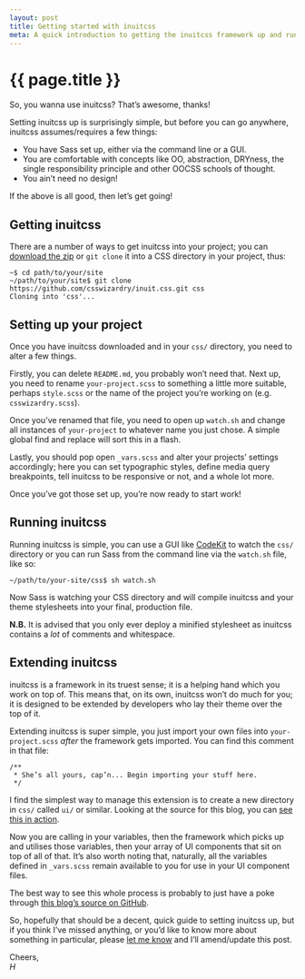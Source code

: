 ```yaml
---
layout: post
title: Getting started with inuitcss
meta: A quick introduction to getting the inuitcss framework up and running in your project.
---
```


# {{ page.title }}

So, you wanna use inuitcss? That’s awesome, thanks!

Setting inuitcss up is surprisingly simple, but before you can go anywhere,
inuitcss assumes/requires a few things:

<ul class="numbered-list">
    <li>You have Sass set up, either via the command line or a GUI.</li>
    <li>You are comfortable with concepts like OO, abstraction, DRYness, the
        single responsibility principle and other OOCSS schools of thought.</li>
    <li>You ain’t need no design!</li>
</ul>

If the above is all good, then let’s get going!

## Getting inuitcss

There are a number of ways to get inuitcss into your project; you can
[download the zip](https://github.com/csswizardry/inuit.css/archive/master.zip)
or `git clone` it into a CSS directory in your project, thus:

    ~$ cd path/to/your/site
    ~/path/to/your/site$ git clone https://github.com/csswizardry/inuit.css.git css
    Cloning into 'css'...

## Setting up your project

Once you have inuitcss downloaded and in your `css/` directory, you need to
alter a few things.

Firstly, you can delete `README.md`, you probably won’t need that. Next up, you
need to rename `your-project.scss` to something a little more suitable, perhaps
`style.scss` or the name of the project you’re working on (e.g. `csswizardry.scss`).

Once you’ve renamed that file, you need to open up `watch.sh` and change all
instances of `your-project` to whatever name you just chose. A simple global
find and replace will sort this in a flash.

Lastly, you should pop open `_vars.scss` and alter your projects’ settings
accordingly; here you can set typographic styles, define media query breakpoints,
tell inuitcss to be responsive or not, and a whole lot more.

Once you’ve got those set up, you’re now ready to start work!

## Running inuitcss

Running inuitcss is simple, you can use a GUI like
[CodeKit](http://incident57.com/codekit/) to watch the `css/` directory or you
can run Sass from the command line via the `watch.sh` file, like so:

    ~/path/to/your-site/css$ sh watch.sh

Now Sass is watching your CSS directory and will compile inuitcss and your
theme stylesheets into your final, production file.

**N.B.** It is advised that you only ever deploy a minified stylesheet as
inuitcss contains a _lot_ of comments and whitespace.

## Extending inuitcss

inuitcss is a framework in its truest sense; it is a helping hand which you
work on top of. This means that, on its own, inuitcss won’t do much for you; it
is designed to be extended by developers who lay their theme over the top of it.

Extending inuitcss is super simple, you just import your own files into `your-project.scss`
_after_ the framework gets imported. You can find this comment in that file:

    /**
     * She’s all yours, cap’n... Begin importing your stuff here.
     */

I find the simplest way to manage this extension is to create a new directory in
`css/` called `ui/` or similar. Looking at the source for this blog, you can
[see this in action](https://github.com/csswizardry/inuit.css/blob/gh-pages/css/inuit.scss#L21-L31).

Now you are calling in your variables, then the framework which picks up and
utilises those variables, then your array of UI components that sit on top of
all of that. It’s also worth noting that, naturally, all the variables defined
in `_vars.scss` remain available to you for use in your UI component files.

The best way to see this whole process is probably to just have a poke
through [this blog’s source on GitHub](https://github.com/csswizardry/inuit.css/tree/gh-pages).

So, hopefully that should be a decent, quick guide to setting inuitcss up, but
if you think I’ve missed anything, or you’d like to know more about something in
particular, please [let me know](http://twitter.com/inuitcss) and I’ll
amend/update this post.

Cheers,  
<i>H</i>

